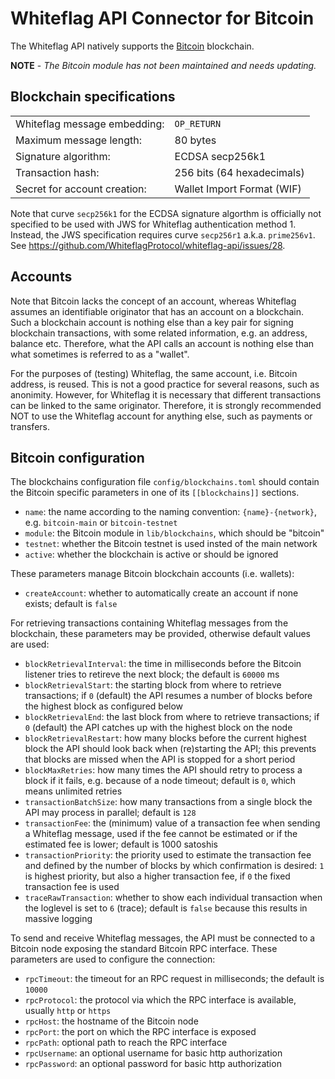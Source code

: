# Whiteflag API Connector for Bitcoin

The Whiteflag API natively supports the [Bitcoin](https://bitcoin.org/)
blockchain.

**NOTE** - *The Bitcoin module has not been maintained and needs updating.*

## Blockchain specifications
|                              |             |
|------------------------------|-------------|
| Whiteflag message embedding: | `OP_RETURN` |
| Maximum message length:      | 80 bytes    |
| Signature algorithm:         | ECDSA secp256k1 |
| Transaction hash:            | 256 bits (64 hexadecimals) |
| Secret for account creation: | Wallet Import Format (WIF) |


Note that curve `secp256k1` for the ECDSA signature algorthm is officially not
specified to be used with JWS for Whiteflag authentication method 1. Instead,
the JWS specification requires curve `secp256r1` a.k.a. `prime256v1`. See
https://github.com/WhiteflagProtocol/whiteflag-api/issues/28.

## Accounts

Note that Bitcoin lacks the concept of an account, whereas Whiteflag assumes
an identifiable originator that has an account on a blockchain. Such a
blockchain account is nothing else than a key pair for signing blockchain
transactions, with some related information, e.g. an address, balance etc.
Therefore, what the API calls an account is nothing else than what sometimes
is referred to as a "wallet".

For the purposes of (testing) Whiteflag, the same account, i.e. Bitcoin
address, is reused. This is not a good practice for several reasons, such as
anonimity. However, for Whiteflag it is necessary that different transactions
can be linked to the same originator. Therefore, it is strongly recommended
NOT to use the Whiteflag account for anything else, such as payments or
transfers.

## Bitcoin configuration

The blockchains configuration file `config/blockchains.toml` should contain
the Bitcoin specific parameters in one of its `[[blockchains]]` sections.

* `name`: the name according to the naming convention: `{name}-{network}`, e.g. `bitcoin-main` or `bitcoin-testnet`
* `module`: the Bitcoin module in `lib/blockchains`, which should be "bitcoin"
* `testnet`: whether the Bitcoin testnet is used insted of the main network
* `active`: whether the blockchain is active or should be ignored

These parameters manage Bitcoin blockchain accounts (i.e. wallets):

* `createAccount`: whether to automatically create an account if none exists; default is `false`

For retrieving transactions containing Whiteflag messages from the blockchain,
these parameters may be provided, otherwise default values are used:

* `blockRetrievalInterval`: the time in milliseconds before the Bitcoin listener tries to retireve the next block; the default is `60000` ms
* `blockRetrievalStart`: the starting block from where to retrieve transactions; if `0` (default) the API resumes a number of blocks before the highest block as configured below
* `blockRetrievalEnd`: the last block from where to retrieve transactions; if `0` (default) the API catches up with the highest block on the node
* `blockRetrievalRestart`: how many blocks before the current highest block the API should look back when (re)starting the API; this prevents that blocks are missed when the API is stopped for a short period
* `blockMaxRetries`: how many times the API should retry to process a block if it fails, e.g. because of a node timeout; default is `0`, which means unlimited retries
* `transactionBatchSize`: how many transactions from a single block the API may process in parallel; default is `128`
* `transactionFee`: the (minimum) value of a transaction fee when sending a Whiteflag message, used if the fee cannot be estimated or if the estimated fee is lower; default is 1000 satoshis
* `transactionPriority`: the priority used to estimate the transaction fee and defined by the number of blocks by which confirmation is desired: `1` is highest priority, but also a higher transaction fee, if `0` the fixed transaction fee is used
* `traceRawTransaction`: whether to show each individual transaction when the loglevel is set to `6` (trace); default is `false` because this results in massive logging

To send and receive Whiteflag messages, the API must be connected to a Bitcoin
node exposing the standard Bitcoin RPC interface. These parameters are used to
configure the connection:

* `rpcTimeout`: the timeout for an RPC request in milliseconds; the default is `10000`
* `rpcProtocol`: the protocol via which the RPC interface is available, usually `http` or `https`
* `rpcHost`: the hostname of the Bitcoin node
* `rpcPort`: the port on which the RPC interface is exposed
* `rpcPath`: optional path to reach the RPC interface
* `rpcUsername`: an optional username for basic http authorization
* `rpcPassword`: an optional password for basic http authorization
